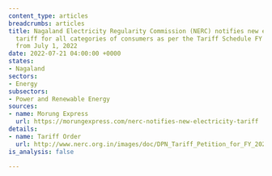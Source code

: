 ```yaml
---
content_type: articles
breadcrumbs: articles
title: Nagaland Electricity Regularity Commission (NERC) notifies new electricity
  tariff for all categories of consumers as per the Tariff Schedule FY 2022-23 effective
  from July 1, 2022
date: 2022-07-21 04:00:00 +0000
states:
- Nagaland
sectors:
- Energy
subsectors:
- Power and Renewable Energy
sources:
- name: Morung Express
  url: https://morungexpress.com/nerc-notifies-new-electricity-tariff
details:
- name: Tariff Order
  url: http://www.nerc.org.in/images/doc/DPN_Tariff_Petition_for_FY_2022-23_and_APR_for_2021-22.pdf
is_analysis: false

---
```

